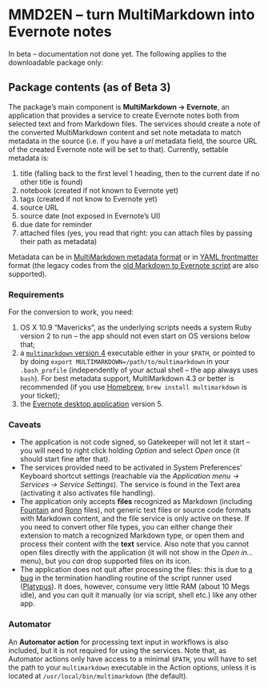 # MMD2EN – turn MultiMarkdown into Evernote notes #

In beta – documentation not done yet. The following applies to the downloadable package only:

## Package contents (as of Beta 3) ##

The package’s main component is **MultiMarkdown → Evernote**, an application that provides a service to create Evernote notes both from selected text and from Markdown files. The services should create a note of the converted MultiMarkdown content and set note metadata to match metadata in the source (i.e. if you have a *url* metadata field, the source URL of the created Evernote note will be set to that). Currently, settable metadata is:

1. title (falling back to the first level 1 heading, then to the current date if no other title is found)
2. notebook (created if not known to Evernote yet)
3. tags (created if not know to Evernote yet)
4. source URL
5. source date (not exposed in Evernote’s UI)
6. due date for reminder
7. attached files (yes, you read that right: you can attach files by passing their path as metadata)

Metadata can be in [MultiMarkdown metadata format][mmd-metadata] or in [YAML frontmatter][yaml-fm] format (the legacy codes from the [old Markdown to Evernote script][md2en] are also supported).

### Requirements ###

For the conversion to work, you need:

1. OS X 10.9 “Mavericks”, as the underlying scripts needs a system Ruby version 2 to run – the app should not even start on OS versions below that;
2. a [`multimarkdown` version 4][mmd-home] executable either in your `$PATH`, or pointed to by doing `export MULTIMARKDOWN=/path/to/multimarkdown` in your `.bash_profile` (independently of your actual shell – the app always uses `bash`). For best metadata support, MultiMarkdown 4.3 or better is recommended (if you use [Homebrew][brew-home], `brew install multimarkdown` is your ticket);
3. the [Evernote desktop application][evernote-osx] version 5.

### Caveats ###

* The application is not code signed, so Gatekeeper will not let it start – you will need to right click holding *Option* and select *Open* once (it should start fine after that).
* The services provided need to be activated in System Preferences’ Keyboard shortcut settings (reachable via the *Application menu → Services → Service Settings*). The service is found in the Text area (activating it also activates file handling).
* The application only accepts **files** recognized as Markdown (including [Fountain][fountain-home] and [Ronn][ronn-home] files), not generic text files or source code formats with Markdown content, and the file service is only active on these. If you need to convert other file types, you can either change their extension to match a recognized Markdown type, or open them and process their content with the **text** service. Also note that you cannot open files directly with the application (it will not show in the *Open in…* menu), but you *can* drop supported files on its icon.
* The application does not quit after processing the files: this is due to [a bug][platypus-issue-26] in the termination handling routine of the script runner used ([Platypus][platypus-home]). It does, however, consume very little RAM (about 10 Megs idle), and you can quit it manually (or via script, shell etc.) like any other app.

### Automator ###

An **Automator action** for processing text input in workflows is also included, but it is not required for using the services. Note that, as Automator actions only have access to a minimal `$PATH`, you will have to set the path to your `multimarkdown` executable in the Action options, unless it is located at `/usr/local/bin/multimarkdown` (the default).

[brew-home]:         http://brew.sh
[evernote-osx]:      http://evernote.com/download/get.php?file=EvernoteMac
[fountain-home]:     http://fountain.io/
[md2en]:             http://nsuserview.kopischke.net/post/6223792409/i-can-has-some-markdown
[mmd-home]:          http://fletcherpenney.net/multimarkdown/
[mmd-metadata]:      http://fletcher.github.com/peg-multimarkdown/mmd-manual.pdf
[platypus-home]:     http://sveinbjorn.org/platypus
[platypus-issue-26]: https://github.com/sveinbjornt/Platypus/issues/26
[ronn-home]:         http://rtomayko.github.io/ronn/
[yaml-fm]:           http://jekyllrb.com/docs/frontmatter/
